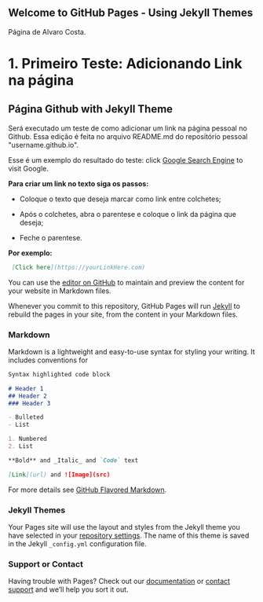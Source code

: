 ## Welcome to GitHub Pages - Using Jekyll Themes

Página de Alvaro Costa.

# 1. Primeiro Teste: Adicionando Link na página
## Página Github with Jekyll Theme


Será executado um teste de como adicionar um link na página pessoal no Github. Essa edição é feita no arquivo README.md do repositório pessoal "username.github.io".

Esse é um exemplo do resultado do teste: click [Google Search Engine](https://www.google.com/) to visit Google.

**Para criar um link no texto siga os passos:**

 - Coloque o texto que deseja marcar como link entre colchetes;

 - Após o colchetes, abra o parentese e coloque o link da página que deseja;

 - Feche o parentese.

**Por exemplo:**

```markdown
 [Click here](https://yourLinkHere.com)
```

You can use the [editor on GitHub](https://github.com/alvaro-costa/alvaro-costa.github.io/edit/master/README.md) to maintain and preview the content for your website in Markdown files.

Whenever you commit to this repository, GitHub Pages will run [Jekyll](https://jekyllrb.com/) to rebuild the pages in your site, from the content in your Markdown files.

### Markdown

Markdown is a lightweight and easy-to-use syntax for styling your writing. It includes conventions for

```markdown
Syntax highlighted code block

# Header 1
## Header 2
### Header 3

- Bulleted
- List

1. Numbered
2. List

**Bold** and _Italic_ and `Code` text

[Link](url) and ![Image](src)
```

For more details see [GitHub Flavored Markdown](https://guides.github.com/features/mastering-markdown/).

### Jekyll Themes

Your Pages site will use the layout and styles from the Jekyll theme you have selected in your [repository settings](https://github.com/alvaro-costa/alvaro-costa.github.io/settings). The name of this theme is saved in the Jekyll `_config.yml` configuration file.

### Support or Contact

Having trouble with Pages? Check out our [documentation](https://help.github.com/categories/github-pages-basics/) or [contact support](https://github.com/contact) and we’ll help you sort it out.
